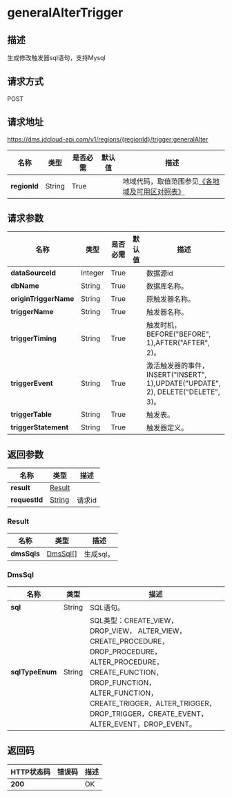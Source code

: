 # generalAlterTrigger


## 描述
生成修改触发器sql语句，支持Mysql

## 请求方式
POST

## 请求地址
https://dms.jdcloud-api.com/v1/regions/{regionId}/trigger:generalAlter

|名称|类型|是否必需|默认值|描述|
|---|---|---|---|---|
|**regionId**|String|True| |地域代码，取值范围参见[《各地域及可用区对照表》](../Enum-Definitions/Regions-AZ.md)|

## 请求参数
|名称|类型|是否必需|默认值|描述|
|---|---|---|---|---|
|**dataSourceId**|Integer|True| |数据源id|
|**dbName**|String|True| |数据库名称。|
|**originTriggerName**|String|True| |原触发器名称。|
|**triggerName**|String|True| |触发器名称。|
|**triggerTiming**|String|True| |触发时机，BEFORE("BEFORE", 1),AFTER("AFTER", 2)。|
|**triggerEvent**|String|True| |激活触发器的事件，INSERT("INSERT", 1),UPDATE("UPDATE", 2), DELETE("DELETE", 3)。|
|**triggerTable**|String|True| |触发表。|
|**triggerStatement**|String|True| |触发器定义。|


## 返回参数
|名称|类型|描述|
|---|---|---|
|**result**|[Result](#result)| |
|**requestId**|[String](#result)|请求id|

### <div id="Result">Result</div>
|名称|类型|描述|
|---|---|---|
|**dmsSqls**|[DmsSql[]](#dmssql)|生成sql。|
### <div id="DmsSql">DmsSql</div>
|名称|类型|描述|
|---|---|---|
|**sql**|String|SQL语句。|
|**sqlTypeEnum**|String|SQL类型：CREATE_VIEW，DROP_VIEW， ALTER_VIEW，CREATE_PROCEDURE，DROP_PROCEDURE， ALTER_PROCEDURE，CREATE_FUNCTION，DROP_FUNCTION， ALTER_FUNCTION，CREATE_TRIGGER，ALTER_TRIGGER，DROP_TRIGGER，CREATE_EVENT，ALTER_EVENT，DROP_EVENT。|

## 返回码
|HTTP状态码|错误码|描述|
|---|---|---|
|**200**||OK|
